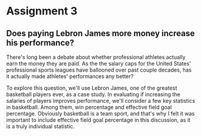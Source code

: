 # Assignment 3

## Does paying Lebron James more money increase his performance?

There's long been a debate about whether professional athletes actually earn the money they are paid. As the the salary caps for the United States' professional sports leagues have ballooned over past couple decades, has it actually made athletes' performances any better?

To explore this question, we'll use Lebron James, one of the greatest basketball players ever, as a case study. In evaluating if increasing the salaries of players improves performance, we'll consider a few key statistics in basketball. Among them, win percentage and effective field goal percentage. Obviously basketball is a team sport, and that's why I felt it was important to include effective field goal percentage in this discussion, as it is a truly individual statistic.
